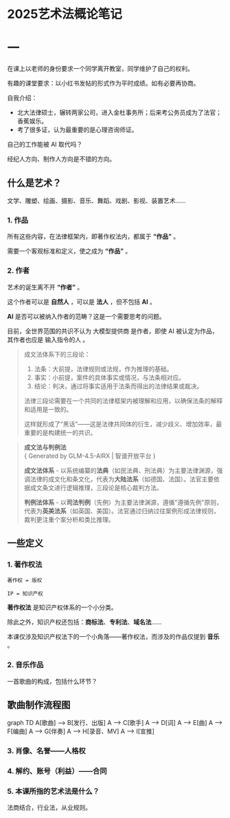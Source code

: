 # 2025艺术法概论笔记

# 一

在课上以老师的身份要求一个同学离开教室，同学维护了自己的权利。

有趣的课堂要求：以小红书发帖的形式作为平时成绩。如有必要再协商。

自我介绍：
- 北大法律硕士，辗转两家公司，进入金杜事务所；后来考公务员成为了法官；香蕉娱乐。
- 考了很多证，认为最重要的是心理咨询师证。

自己的工作能被 AI 取代吗？

经纪人方向、制作人方向是不错的方向。

## 什么是艺术？

文学、雕塑、绘画、摄影、音乐、舞蹈、戏剧、影视、装置艺术……

### 1. 作品

所有这些内容，在法律框架内，即著作权法内，都属于 **“作品”** 。

需要一个客观标准和定义，使之成为 **“作品”** 。

### 2. 作者

艺术的诞生离不开 **“作者”** 。

这个作者可以是 **自然人** ，可以是 **法人** ，但不包括 **AI** 。

**AI** 是否可以被纳入作者的范畴？这是一个需要思考的问题。

目前，全世界范围的共识不认为 大模型提供商 是作者，即使 AI 被认定为作品，其作者也应是 输入指令的人 。

> 成文法体系下的三段论：
>   1. 法条：大前提，法律规则或法规，作为推理的基础。
>   2. 事实：小前提，案件的具体事实或情况，与法条相对应。
>   3. 结论：判决，通过将事实适用于法条而得出的法律结果或裁决。
> 
> 法律三段论需要在一个共同的法律框架内被理解和应用，以确保法条的解释和适用是一致的。
> 
> 这样就形成了“黑话”——这是法律共同体的衍生，减少歧义、增加效率，最重要的是构建统一的共识。

> **成文法与判例法**  
>   { Generated by GLM-4.5-AIRX | 智谱开放平台 }
>   
> **成文法体系** - 以系统编纂的**法典**（如民法典、刑法典）为主要法律渊源，强调法律的成文化和条文化，代表为**大陆法系**（如德国、法国）。法官主要依据成文条文进行逻辑推理，三段论是核心裁判方法。  
>   
> **判例法体系** - 以**司法判例**（先例）为主要法律渊源，遵循"遵循先例"原则，代表为**英美法系**（如英国、美国）。法官通过归纳过往案例形成法律规则，裁判更注重个案分析和类比推理。  


## 一些定义

### 1. 著作权法

```
著作权 = 版权
```

```
IP = 知识产权
```

**著作权法** 是知识产权体系的一个小分类。

除此之外，知识产权还包括：**商标法**、**专利法**、**域名法**……

本课仅涉及知识产权法下的一个小角落——著作权法，而涉及的作品仅提到 **音乐** 。

### 2. 音乐作品

一首歌曲的构成，包括什么环节？

## 歌曲制作流程图

<script src="https://cdn.jsdelivr.net/npm/mermaid@10.6.1/dist/mermaid.min.js">
</script>

<script>
  mermaid.initialize({ startOnLoad: true });
</script>

<div class="mermaid">
graph TD
    A[歌曲] --> B[发行、出版]
    A --> C[歌手]
    A --> D[词]
    A --> E[曲]
    A --> F[编曲]
    A --> G[伴奏]
    A --> H[录音、MV]
    A --> I[宣推]
</div>

### 3. 肖像、名誉——人格权

### 4. 解约、账号（利益）——合同

### 5. 本课所指的艺术法是什么？

法商结合，行业法，从业规则。
